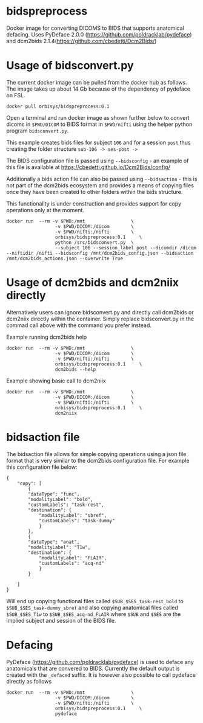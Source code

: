 # bidspreprocess
Docker image for converting DICOMS to BIDS that supports anatomical defacing. Uses PyDeface 2.0.0 (https://github.com/poldracklab/pydeface) and dcm2bids 2.1.4(https://github.com/cbedetti/Dcm2Bids/)

# Usage of bidsconvert.py
The current docker image can be pulled from the docker hub as follows. The image takes up about 14 Gb because of the dependency of pydeface on FSL.

`docker pull orbisys/bidspreprocess:0.1`

Open a terminal and run docker image as shown further below to convert dicoms in `$PWD/DICOM` to BIDS format in `$PWD/nifti` using the helper python program `bidsconvert.py`.

This example creates bids files for subject `106` and for a session `post` thus creating the folder structure `sub-106 -> ses-post ->`

The BIDS configuration file is passed using `--bidsconfig` - an example of this file is available at https://cbedetti.github.io/Dcm2Bids/config/

Additionally a bids action file can also be passed using `--bidsaction` - this is not part of the dcm2bids ecosystem and provides a means of copying files once they have been created to other folders within the bids structure.

This functionality is under construction and provides support for copy operations only at the moment. 

```
docker run  --rm -v $PWD:/mnt                 \ 
                  -v $PWD/DICOM:/dicom        \
                  -v $PWD/nifti:/nifti        \
                  orbisys/bidspreprocess:0.1     \   
                  python /src/bidsconvert.py  \ 
                  --subject 106 --session_label post --dicomdir /dicom --niftidir /nifti --bidsconfig /mnt/dcm2bids_config.json --bidsaction /mnt/dcm2bids_actions.json --overwrite True
```

# Usage of dcm2bids and dcm2niix directly
Alternatively users can ignore bidsconvert.py and directly call dcm2bids or dcm2niix directly within the container. Simply replace bidsconvert.py in the commad call above with the command you prefer instead.

Example running dcm2bids help
```
docker run  --rm -v $PWD:/mnt                 \
                  -v $PWD/DICOM:/dicom        \
                  -v $PWD/nifti:/nifti        \
                  orbisys/bidspreprocess:0.1     \
                  dcm2bids --help
```

Example showing basic call to dcm2niix
```
docker run  --rm -v $PWD:/mnt                 \
                  -v $PWD/DICOM:/dicom        \
                  -v $PWD/nifti:/nifti        \
                  orbisys/bidspreprocess:0.1     \
                  dcm2niix
```
# bidsaction file
The bidsaction file allows for simple copying operations using a json file format that is very similar to the dcm2bids configuration file. For example this configuration file below: 

```
{
    "copy": [
        {
        "dataType": "func",
        "modalityLabel": "bold",
        "customLabels": "task-rest",
        "destination": {
            "modalityLabel": "sbref",
            "customLabels": "task-dummy"
            }
        },
        {
        "dataType": "anat",
        "modalityLabel": "T1w",
        "destination": {
            "modalityLabel": "FLAIR",
            "customLabels": "acq-nd"
            }
        }
		
    ]
}
```

Will end up copying functional files called `$SUB_$SES_task-rest_bold` to `$SUB_$SES_task-dummy_sbref`
and also copying anatomical files called `$SUB_$SES_T1w` to `$SUB_$SES_acq-nd_FLAIR`
where `$SUB` and `$SES` are the implied subject and session of the BIDS file.

# Defacing
PyDeface (https://github.com/poldracklab/pydeface) is used to deface any anatomicals that are convered to BIDS. 
Currently the default output is created with the `_defaced` suffix. It is however also possible to call pydeface directly as follows

```
docker run  --rm -v $PWD:/mnt                 \
                  -v $PWD/DICOM:/dicom        \
                  -v $PWD/nifti:/nifti        \
                  orbisys/bidspreprocess:0.1     \
                  pydeface
```